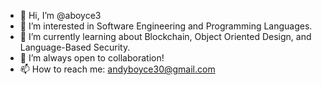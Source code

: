 - 👋 Hi, I’m @aboyce3
- 👀 I’m interested in Software Engineering and Programming Languages.
- 🌱 I’m currently learning about Blockchain, Object Oriented Design, and Language-Based Security.
- 💞️ I’m always open to collaboration!
- 📫 How to reach me: andyboyce30@gmail.com

<!---
aboyce3/aboyce3 is a ✨ special ✨ repository because its `README.md` (this file) appears on your GitHub profile.
You can click the Preview link to take a look at your changes.
--->
